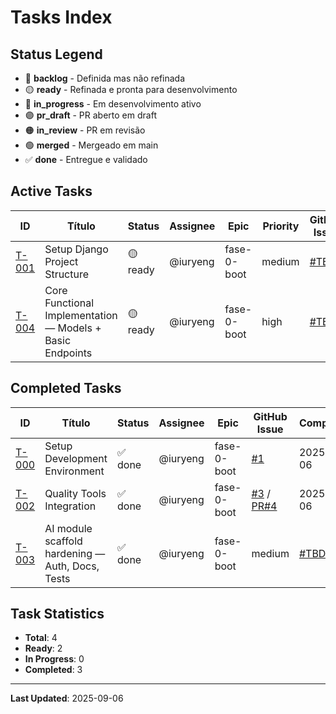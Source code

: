 # Tasks Index

## Status Legend
- 🔴 **backlog** - Definida mas não refinada
- 🟡 **ready** - Refinada e pronta para desenvolvimento
- 🔵 **in_progress** - Em desenvolvimento ativo
- 🟣 **pr_draft** - PR aberto em draft
- 🟠 **in_review** - PR em revisão
- 🟢 **merged** - Mergeado em main
- ✅ **done** - Entregue e validado

## Active Tasks

| ID | Título | Status | Assignee | Epic | Priority | GitHub Issue | Created |
|---|---|---|---|---|---|---|---|
| [T-001](./2025-09-06--api--django-project-setup.md) | Setup Django Project Structure | 🟡 ready | @iuryeng | fase-0-boot | medium | [#TBD]() | 2025-09-06 |
| [T-004](./2025-09-07--api--core-functional-implementation.md) | Core Functional Implementation — Models + Basic Endpoints | 🟡 ready | @iuryeng | fase-0-boot | high | [#TBD]() | 2025-09-07 |
## Completed Tasks
| ID | Título | Status | Assignee | Epic | GitHub Issue | Completed |
|---|---|---|---|---|---|---|
| [T-000](./2025-09-06--infra--dev-environment-setup.md) | Setup Development Environment | ✅ done | @iuryeng | fase-0-boot | [#1](https://github.com/PluraNex/bible-api/issues/1) | 2025-09-06 |
| [T-002](./2025-09-06--infra--quality-tools-integration.md) | Quality Tools Integration | ✅ done | @iuryeng | fase-0-boot | [#3](https://github.com/PluraNex/bible-api/issues/3) / [PR#4](https://github.com/PluraNex/bible-api/pull/4) | 2025-09-06 |
| [T-003](./2025-09-07--ai--ai-module-scaffold-hardening.md) | AI module scaffold hardening — Auth, Docs, Tests | ✅ done | @iuryeng | fase-0-boot | medium | [#TBD]() | 2025-09-07 |

## Task Statistics
- **Total**: 4
- **Ready**: 2
- **In Progress**: 0
- **Completed**: 3

---
**Last Updated**: 2025-09-06
